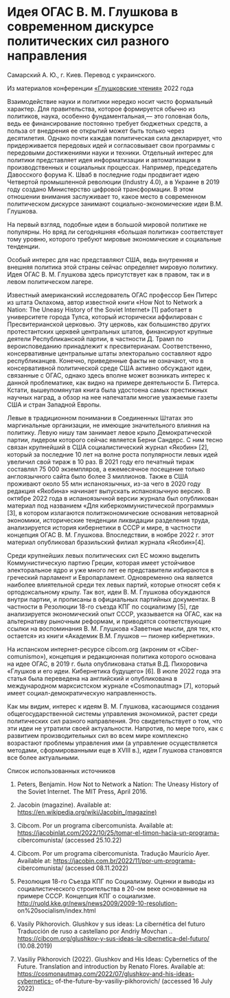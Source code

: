 # Идея ОГАС В. М. Глушкова в современном дискурсе политических сил разного направления

Самарский А. Ю., г. Киев. Перевод с украинского.

Из материалов конференции [«Глушковские чтения»](index.md) 2022 года

Взаимодействие науки и политики нередко носит чисто формальный характер. Для правительства, которое формируется обычно из политиков, наука, особенно фундаментальная,— это головная боль, ведь ее финансирование постоянно требует бюджетных средств, а польза от внедрения ее открытий может быть только через десятилетия. Однако почти каждая политическая сила декларирует, что придерживается передовых идей и согласовывает свои программы с передовыми достижениями науки и техники. Отдельный интерес для политики представляет идея информатизации и автоматизации в производственных и социальных процессах. Например, председатель Давосского форума К. Шваб в последние годы продвигает идею Четвертой промышленной революции (Industry 4.0), а в Украине в 2019 году создано Министерство цифровой трансформации. В этом отношении внимания заслуживает то, какое место в современном политическом дискурсе занимают социально-экономические идеи В.М. Глушкова.

На первый взгляд, подобные идеи в большой мировой политике не популярны. Но вряд ли сегодняшняя «большая политика» соответствует тому уровню, которого требуют мировые экономические и социальные тенденции.

Особый интерес для нас представляют США, ведь внутренняя и внешняя политика этой страны сейчас определяет мировую политику. Идея ОГАС В. М. Глушкова здесь присутствует как в правом, так и в левом политическом лагере.

Известный американский исследователь ОГАС профессор Бен Питерс из штата Оклахома, автор известной книги «How Not to Network a Nation: The Uneasy History of the Soviet Internet» [1] работает в университете города Тулса, который исторически аффилирован с Пресвитерианской церковью. Эту церковь, как большинство других протестантских церквей центральных штатов, финансируют крупные деятели Республиканской партии, в частности Д. Трамп по вероисповеданию принадлежит к пресвитерианам. Соответственно, консервативные центральные штаты электорально составляют ядро республиканцев. Конечно, приведенные факты не означают, что в консервативной политической среде США активно обсуждают идеи, связанные с ОГАС, однако здесь вполне может возникать интерес к данной проблематике, как видно на примере деятельности Б. Питерса. Кстати, вышеупомянутая книга была удостоена самых престижных научных наград, а обзор на нее напечатали многие уважаемые газеты США и стран Западной Европы.

Левые в традиционном понимании в Соединенных Штатах это маргинальные организации, не имеющие значительного влияния на политику. Левую нишу там занимает левое крыло Демократической партии, лидером которого сейчас является Берни Сандерс. С ним тесно связан крупнейший в США социалистический журнал «Якобин» [2], который за последние 10 лет на волне роста популярности левых идей увеличил свой тираж в 10 раз. В 2021 году его печатный тираж составлял 75 000 экземпляров, а ежемесячное посещение только англоязычного сайта было более 3 миллионов. Также в США проживают около 55 млн испаноязычных, из-за чего в 2020 году редакция «Якобина» начинает выпускать испаноязычную версию. В октябре 2022 года в испаноязычной версии журнала был опубликован материал под названием «Для киберкоммунистической программы» [3], в котором излагаются политэкономические основания нетоварной экономики, исторические тенденции ликвидации разделения труда, анализируется история кибернетики в СССР и мире, в частности концепция ОГАС В. М. Глушкова. Впоследствии, в ноябре 2022 г. этот материал опубликовал бразильский филиал журнала «Якобин»[4].

Среди крупнейших левых политических сил ЕС можно выделить Коммунистическую партию Греции, которая имеет устойчивое электоральное ядро и уже много лет ее представители избираются в греческий парламент и Европарламент. Одновременно она является наиболее влиятельной среди тех левых партий, которые относят себя к ортодоксальному крылу. Так вот, идеи В. М. Глушкова обсуждаются внутри партии, и прописаны в официальных партийных документах. В частности в Резолюции 18-го съезда КПГ по социализму [5], где анализируется экономический опыт СССР, указывается на ОГАС, как на альтернативу рыночным реформам, и приводятся соответствующие ссылки на воспоминания В. М. Глушкова «Заветные мысли, для тех, кто остается» из книги «Академик В.М. Глушков — пионер кибернетики».

На испанском интернет-ресурсе cibcom.org (акроним от «Ciber- comunismo»), концепция и редакционная политика которого основана на идее ОГАС, в 2019 г. была опубликована статья В.Д. Пихоровича «Глушков и его идеи. Кибернетика будущего» [6]. В июле 2022 года эта статья была переведена на английский и опубликована в международном марксистском журнале «Сosmonautmag» [7], который имеет социал-демократическую направленность.

Как мы видим, интерес к идеям В. М. Глушкова, касающимся создания общегосударственной системы управления экономикой, растет среди политических сил разного направления. Это свидетельствует о том, что эти идеи не утратили своей актуальности. Напротив, по мере того, как с развитием производительных сил во всем мире комплексно возрастают проблемы управления ими (а управление осуществляется методами, сформированными еще в XVIII в.), идеи Глушкова становятся все более актуальными.

Список использованных источников

1. Peters, Benjamin. How Not to Network a Nation: The Uneasy History of the Soviet Internet. The MIT Press, April 2016.

2. Jacobin (magazine). Available at: https://en.wikipedia.org/wiki/Jacobin_(magazine)

3. Cibcom. Por un programa cibercomunista. Available at: https://jacobinlat.com/2022/10/25/tomar-el-timon-hacia-un-programa- cibercomunista/ (accessed 25.10.22)

4. Cibcom. Por um programa cibercomunista. Tradução Maurício Ayer. Available at: https://jacobin.com.br/2022/11/por-um-programa- cibercomunista/ (accessed 08.11.2022)

5. Резолюция 18-го Съезда КПГ по Социализму. Оценки и выводы из социалистического строительства в 20-ом веке основанные на примере СССР. Концепция КПГ о социализме. http://ruold.kke.gr/news/news2009/2009-10-resolution- on%20socialism/index.html

6. Vasily Pikhorovich. Glushkov y sus ideas: La cibernética del futuro Traducción de ruso a castellano por Andriy Movchan .. https://cibcom.org/glushkov-y-sus-ideas-la-cibernetica-del-futuro/ (10.08.2019)

7. Vasiliy Pikhorovich (2022). Glushkov and His Ideas: Cybernetics of the Future. Translation and introduction by Renato Flores. Available at: https://cosmonautmag.com/2022/07/glushkov-and-his-ideas-cybernetics- of-the-future-by-vasiliy-pikhorovich/ (accessed 16 July 2022)